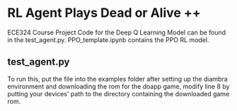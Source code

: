 # RL Agent Plays Dead or Alive ++
ECE324 Course Project
Code for the Deep Q Learning Model can be found in the test_agent.py. PPO_template.ipynb contains the PPO RL model.
## test_agent.py
To run this, put the file into the examples folder after setting up the diambra environment and downloading the rom for the doapp game, modify line 8 by putting your devices' path to the directory containing the downloaded game rom.
